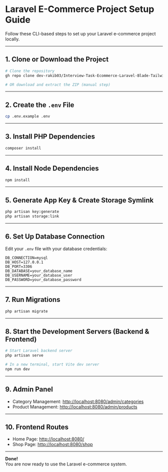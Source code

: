 # Laravel E-Commerce Project Setup Guide

Follow these CLI-based steps to set up your Laravel e-commerce project locally.

---

## 1. Clone or Download the Project

```sh
# Clone the repository
gh repo clone dev-rakib03/Interview-Task-Ecommerce-Laravel-Blade-Tailwind

# OR download and extract the ZIP (manual step)
```

---

## 2. Create the `.env` File

```sh
cp .env.example .env
```

---

## 3. Install PHP Dependencies

```sh
composer install
```

---

## 4. Install Node Dependencies

```sh
npm install
```

---

## 5. Generate App Key & Create Storage Symlink

```sh
php artisan key:generate
php artisan storage:link
```

---

## 6. Set Up Database Connection

Edit your `.env` file with your database credentials:

```env
DB_CONNECTION=mysql
DB_HOST=127.0.0.1
DB_PORT=3306
DB_DATABASE=your_database_name
DB_USERNAME=your_database_user
DB_PASSWORD=your_database_password
```

---

## 7. Run Migrations

```sh
php artisan migrate
```

---

## 8. Start the Development Servers (Backend & Frontend)

```sh
# Start Laravel backend server
php artisan serve

# In a new terminal, start Vite dev server
npm run dev
```

---

## 9. Admin Panel

- Category Management: [http://localhost:8080/admin/categories](http://localhost:8000/admin/categories)
- Product Management: [http://localhost:8080/admin/products](http://localhost:8000/admin/products)

---

## 10. Frontend Routes

- Home Page: [http://localhost:8080/](http://localhost:8000/)
- Shop Page: [http://localhost:8080/shop](http://localhost:8000/shop)

---

**Done!**  
You are now ready to use the Laravel e-commerce system.
